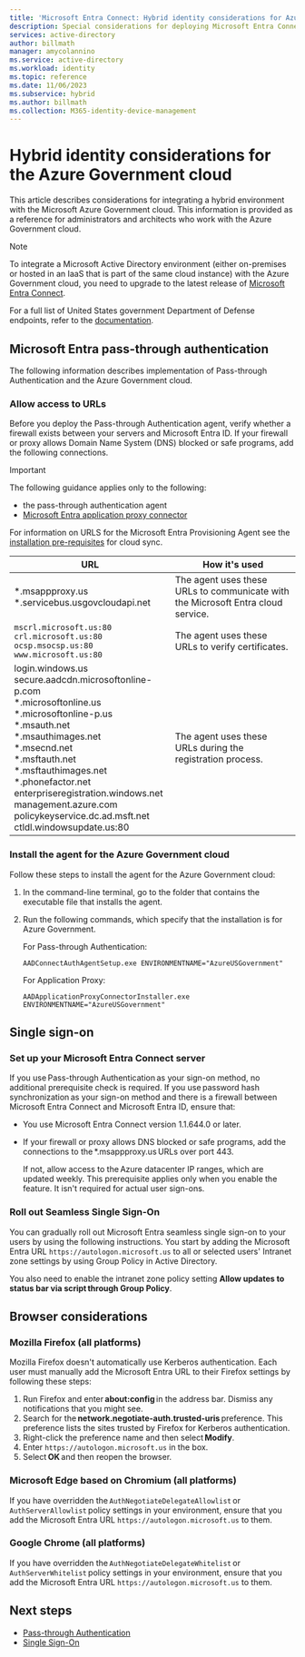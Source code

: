 ```yaml
---
title: 'Microsoft Entra Connect: Hybrid identity considerations for Azure Government cloud'
description: Special considerations for deploying Microsoft Entra Connect with the Azure Government cloud.
services: active-directory
author: billmath
manager: amycolannino
ms.service: active-directory
ms.workload: identity
ms.topic: reference
ms.date: 11/06/2023
ms.subservice: hybrid
ms.author: billmath
ms.collection: M365-identity-device-management
---
```


# Hybrid identity considerations for the Azure Government cloud

This article describes considerations for integrating a hybrid environment with the Microsoft Azure Government cloud. This information is provided as a reference for administrators and architects who work with the Azure Government cloud.

> [!NOTE]
> To integrate a Microsoft Active Directory environment (either on-premises or hosted in an IaaS that is part of the same cloud instance) with the Azure Government cloud, you need to upgrade to the latest release of [Microsoft Entra Connect](https://www.microsoft.com/download/details.aspx?id=47594).

For a full list of United States government Department of Defense endpoints, refer to the [documentation](/microsoft-365/enterprise/microsoft-365-u-s-government-dod-endpoints).

<a name='azure-ad-pass-through-authentication'></a>

## Microsoft Entra pass-through authentication

The following information describes implementation of Pass-through Authentication and the Azure Government cloud.

### Allow access to URLs

Before you deploy the Pass-through Authentication agent, verify whether a firewall exists between your servers and Microsoft Entra ID. If your firewall or proxy allows Domain Name System (DNS) blocked or safe programs, add the following connections.

> [!IMPORTANT]
> The following guidance applies only to the following:
> - the pass-through authentication agent
> - [Microsoft Entra application proxy connector](~/identity/app-proxy/overview-what-is-app-proxy.md) 
>
> For information on URLS for the Microsoft Entra Provisioning Agent see the [installation pre-requisites](/azure/active-directory/cloud-sync/how-to-prerequisites)  for cloud sync.


|URL |How it's used|
|-----|-----|
|&#42;.msappproxy.us</br>&#42;.servicebus.usgovcloudapi.net|The agent uses these URLs to communicate with the Microsoft Entra cloud service. |
|`mscrl.microsoft.us:80` </br>`crl.microsoft.us:80` </br>`ocsp.msocsp.us:80` </br>`www.microsoft.us:80`| The agent uses these URLs to verify certificates.|
|login.windows.us </br>secure.aadcdn.microsoftonline-p.com </br>&#42;.microsoftonline.us </br>&#42;.microsoftonline-p.us </br>&#42;.msauth.net </br>&#42;.msauthimages.net </br>&#42;.msecnd.net</br>&#42;.msftauth.net </br>&#42;.msftauthimages.net</br>&#42;.phonefactor.net </br>enterpriseregistration.windows.net</br>management.azure.com </br>policykeyservice.dc.ad.msft.net</br>ctldl.windowsupdate.us:80| The agent uses these URLs during the registration process.

### Install the agent for the Azure Government cloud

Follow these steps to install the agent for the Azure Government cloud:

1. In the command-line terminal, go to the folder that contains the executable file that installs the agent.
1. Run the following commands, which specify that the installation is for Azure Government.

   For Pass-through Authentication:

   ```
   AADConnectAuthAgentSetup.exe ENVIRONMENTNAME="AzureUSGovernment"
   ```

   For Application Proxy:

   ```
   AADApplicationProxyConnectorInstaller.exe ENVIRONMENTNAME="AzureUSGovernment" 
   ```

## Single sign-on

<a name='set-up-your-azure-ad-connect-server'></a>

### Set up your Microsoft Entra Connect server

If you use Pass-through Authentication as your sign-on method, no additional prerequisite check is required. If you use password hash synchronization as your sign-on method and there is a firewall between Microsoft Entra Connect and Microsoft Entra ID, ensure that:

- You use Microsoft Entra Connect version 1.1.644.0 or later.
- If your firewall or proxy allows DNS blocked or safe programs, add the connections to the &#42;.msappproxy.us URLs over port 443.

  If not, allow access to the Azure datacenter IP ranges, which are updated weekly. This prerequisite applies only when you enable the feature. It isn't required for actual user sign-ons.

### Roll out Seamless Single Sign-On

You can gradually roll out Microsoft Entra seamless single sign-on to your users by using the following instructions. You start by adding the Microsoft Entra URL `https://autologon.microsoft.us` to all or selected users' Intranet zone settings by using Group Policy in Active Directory.

You also need to enable the intranet zone policy setting **Allow updates to status bar via script through Group Policy**.

## Browser considerations

### Mozilla Firefox (all platforms)

Mozilla Firefox doesn't automatically use Kerberos authentication. Each user must manually add the Microsoft Entra URL to their Firefox settings by following these steps:

1. Run Firefox and enter **about:config** in the address bar. Dismiss any notifications that you might see.
1. Search for the **network.negotiate-auth.trusted-uris** preference. This preference lists the sites trusted by Firefox for Kerberos authentication.
1. Right-click the preference name and then select **Modify**.
1. Enter `https://autologon.microsoft.us` in the box.
1. Select **OK** and then reopen the browser.

### Microsoft Edge based on Chromium (all platforms)

If you have overridden the `AuthNegotiateDelegateAllowlist` or `AuthServerAllowlist` policy settings in your environment, ensure that you add the Microsoft Entra URL `https://autologon.microsoft.us` to them.

### Google Chrome (all platforms)

If you have overridden the `AuthNegotiateDelegateWhitelist` or `AuthServerWhitelist` policy settings in your environment, ensure that you add the Microsoft Entra URL `https://autologon.microsoft.us` to them.

## Next steps

- [Pass-through Authentication](how-to-connect-pta-quick-start.md#step-1-check-the-prerequisites)
- [Single Sign-On](how-to-connect-sso-quick-start.md#step-1-check-the-prerequisites)
